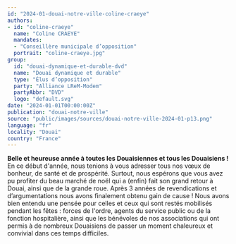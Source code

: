 ```yaml
---
id: "2024-01-douai-notre-ville-coline-craeye"
authors:
- id: "coline-craeye"
  name: "Coline CRAEYE"
  mandates: 
  - "Conseillère municipale d’opposition"
  portrait: "coline-craeye.jpg"
group:
  id: "douai-dynamique-et-durable-dvd"
  name: "Douai dynamique et durable"
  type: "Élus d’opposition"
  party: "Alliance LReM-Modem"
  partyAbbr: "DVD"
  logo: "default.svg"
date: "2024-01-01T00:00:00Z"
publication: "douai-notre-ville"
source: "public/images/sources/douai-notre-ville-2024-01-p13.png"
language: "fr"
locality: "Douai"
country: "France"
---
```


**Belle et heureuse année à toutes les Douaisiennes et tous les Douaisiens !**
En ce début d'année, nous tenions à vous adresser tous nos vœux de bonheur, de santé et de prospérité.
Surtout, nous espérons que vous avez pu profiter du beau marché de noël qui a (enfin) fait son grand retour à Douai, ainsi que de la grande roue. Après 3 années de revendications et d’argumentations nous avons finalement obtenu gain de cause !
Nous avons bien entendu une pensée pour celles et ceux qui sont restés mobilisés pendant les fêtes : forces de l'ordre, agents du service public ou de la fonction hospitalière, ainsi que les bénévoles de nos associations qui ont permis à de nombreux Douaisiens de passer un moment chaleureux et convivial dans ces temps difficiles.
